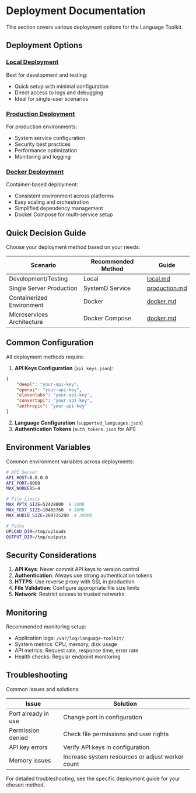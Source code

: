 # Deployment Documentation

This section covers various deployment options for the Language Toolkit.

## Deployment Options

### [Local Deployment](local.md)
Best for development and testing:
- Quick setup with minimal configuration
- Direct access to logs and debugging
- Ideal for single-user scenarios

### [Production Deployment](production.md)
For production environments:
- System service configuration
- Security best practices
- Performance optimization
- Monitoring and logging

### [Docker Deployment](docker.md)
Container-based deployment:
- Consistent environment across platforms
- Easy scaling and orchestration
- Simplified dependency management
- Docker Compose for multi-service setup

## Quick Decision Guide

Choose your deployment method based on your needs:

| Scenario | Recommended Method | Guide |
|----------|-------------------|-------|
| Development/Testing | Local | [local.md](local.md) |
| Single Server Production | SystemD Service | [production.md](production.md) |
| Containerized Environment | Docker | [docker.md](docker.md) |
| Microservices Architecture | Docker Compose | [docker.md](docker.md#docker-compose) |

## Common Configuration

All deployment methods require:

1. **API Keys Configuration** (`api_keys.json`):
```json
{
    "deepl": "your-api-key",
    "openai": "your-api-key",
    "elevenlabs": "your-api-key",
    "convertapi": "your-api-key",
    "anthropic": "your-api-key"
}
```

2. **Language Configuration** (`supported_languages.json`)
3. **Authentication Tokens** (`auth_tokens.json` for API)

## Environment Variables

Common environment variables across deployments:

```bash
# API Server
API_HOST=0.0.0.0
API_PORT=8000
MAX_WORKERS=4

# File Limits
MAX_PPTX_SIZE=52428800  # 50MB
MAX_TEXT_SIZE=10485760  # 10MB
MAX_AUDIO_SIZE=209715200  # 200MB

# Paths
UPLOAD_DIR=/tmp/uploads
OUTPUT_DIR=/tmp/outputs
```

## Security Considerations

1. **API Keys**: Never commit API keys to version control
2. **Authentication**: Always use strong authentication tokens
3. **HTTPS**: Use reverse proxy with SSL in production
4. **File Validation**: Configure appropriate file size limits
5. **Network**: Restrict access to trusted networks

## Monitoring

Recommended monitoring setup:
- Application logs: `/var/log/language-toolkit/`
- System metrics: CPU, memory, disk usage
- API metrics: Request rate, response time, error rate
- Health checks: Regular endpoint monitoring

## Troubleshooting

Common issues and solutions:

| Issue | Solution |
|-------|----------|
| Port already in use | Change port in configuration |
| Permission denied | Check file permissions and user rights |
| API key errors | Verify API keys in configuration |
| Memory issues | Increase system resources or adjust worker count |

For detailed troubleshooting, see the specific deployment guide for your chosen method.